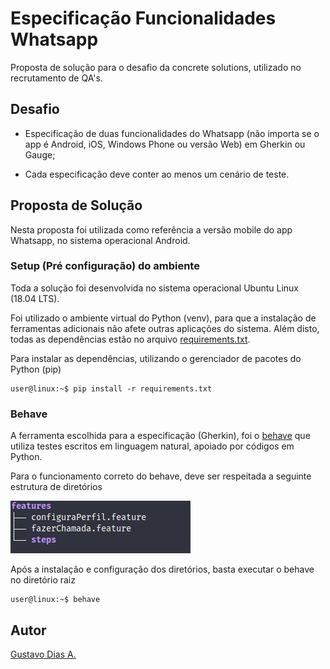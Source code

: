# Especificação Funcionalidades Whatsapp

Proposta de solução para o desafio da concrete solutions,
utilizado no recrutamento de QA's.

## Desafio

* Especificação de duas funcionalidades do Whatsapp (não importa se o app é Android, iOS, Windows Phone ou versão Web) em Gherkin ou Gauge;

* Cada especificação deve conter ao menos um cenário de teste.

## Proposta de Solução

Nesta proposta foi utilizada como referência a versão mobile do app Whatsapp, no sistema operacional Android.

### Setup (Pré configuração) do ambiente

Toda a solução foi desenvolvida no sistema operacional Ubuntu Linux (18.04 LTS).

Foi utilizado o ambiente virtual do Python (venv), para que a instalação de ferramentas adicionais
não afete outras aplicações do sistema. Além disto, todas as dependências estão no arquivo [requirements.txt](requirements.txt).

Para instalar as dependências, utilizando o gerenciador de pacotes do Python (pip)

```console
user@linux:~$ pip install -r requirements.txt
```

### Behave

A ferramenta escolhida para a especificação (Gherkin), foi o [behave](https://behave.readthedocs.io/en/latest/) que utiliza testes escritos em linguagem natural, apoiado por códigos em Python.

Para o funcionamento correto do behave, deve ser respeitada a seguinte estrutura de diretórios

![Behave tree structure](img/tree-behave.png)

Após a instalação e configuração dos diretórios, basta executar o behave no diretório raiz

```console
user@linux:~$ behave
```

## Autor

[Gustavo Dias A.](https://www.linkedin.com/in/gustavo-dias-alexandre-543568157/)
